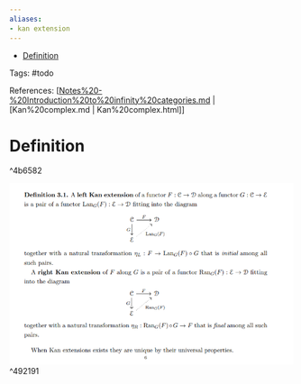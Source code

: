 ```yaml
---
aliases:
- kan extension
---
```


-   [Definition](#definition)














Tags: \#todo

References: [[Notes%20-%20Introduction%20to%20infinity%20categories.md](Notes%20-%20Introduction%20to%20infinity%20categories.md) \| [Kan%20complex.md | Kan%20complex.html]]

Definition
==========

\^4b6582

![Kan extensions](_attachments/image_2021-03-25-00-08-55.png) \^492191
